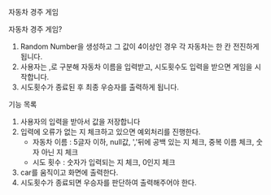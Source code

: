 자동차 경주 게임

자동차 경주 게임?

1. Random Number을 생성하고 그 값이 4이상인 경우 각 자동차는 한 칸 전진하게됩니다.
2. 사용자는 ,로 구분해 자동차 이름을 입력받고, 시도횟수도 입력을 받으면 게임을 시작합니다.
3. 시도횟수가 종료된 후 최종 우승자를 출력하게 됩니다.

기능 목록

1. 사용자의 입력을 받아서 값을 저장합니다
2. 입력에 오류가 없는 지 체크하고 있으면 예외처리를 진행한다.
    - 자동차 이름 : 5글자 이하, null값, ','뒤에 공백 있는 지 체크, 중복 이름 체크, 숫자 아닌 지 체크
    - 시도 횟수 : 숫자가 입력되는 지 체크, 0인지 체크
3. car를 움직이고 화면에 출력한다.
4. 시도횟수가 종료되면 우승자를 판단하여 출력해주어야 한다.